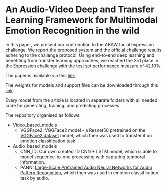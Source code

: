 # An Audio-Video Deep and Transfer Learning Framework for Multimodal Emotion Recognition in the wild
In this paper, we present our contribution to the ABAW facial expression challenge. We report the proposed system and the official challenge results adhering to the challenge protocol. Using end-to-end deep learning and benefiting from transfer learning approaches, we reached the 3rd place in the Expression challenge with the test set performance measure of 42.10%.

The paper is available via this [link](https://arxiv.org/abs/2010.03692).

The weights for models and support files can be downloaded through this [link](https://drive.google.com/drive/folders/1Sw_Zgp0rCKEVVlH0bjUXESn3QMpBRds-?usp=sharing).


Every model from the article is located in separate folders with all needed code for generating, training, and predicting processes.

The repository organised as follows:
+ Video_based_models
  + VGGFace2: VGGFace2 model - a Resnet50 pretrained on the [VGGFace2 dataset](https://arxiv.org/abs/1710.08092) model, which then was used to transfer it on emotion classification task. 
+ Audio_based_models
  + CNN_1D: Our own created 1D CNN + LSTM model, which is able to model sequence-to-one processing with capturing temporal information.
  + PANN: [Large-Scale Pretrained Audio Neural Networks for Audio Pattern Recognition](https://arxiv.org/abs/1912.10211), which then was used in emotion classification task by audio.


